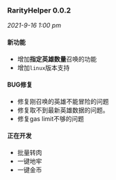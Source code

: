 ### RarityHelper 0.0.2 
*2021-9-16 1:00 pm*

#### 新功能

* 增加**指定英雄数量**召唤的功能
* 增加`linux`版本支持

#### BUG修复

* 修复刚召唤的英雄不能冒险的问题
* 修复取不到最新英雄数据的问题。
* 修复gas limit不够的问题

#### 正在开发

* 批量转肉
* 一键地牢
* 一键金币
